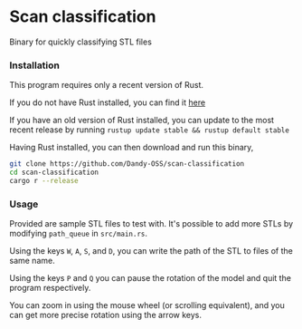 # Scan classification

Binary for quickly classifying STL files


### Installation

This program requires only a recent version of Rust.

If you do not have Rust installed, you can find it [here](https://www.rust-lang.org/tools/install)

If you have an old version of Rust installed, you can update to the most recent release by running `rustup update stable && rustup default stable`

Having Rust installed, you can then download and run this binary,

```bash
git clone https://github.com/Dandy-OSS/scan-classification
cd scan-classification
cargo r --release
```

### Usage
Provided are sample STL files to test with. It's possible to add more STLs by modifying `path_queue` in `src/main.rs`.

Using the keys `W`, `A`, `S`, and `D`, you can write the path of the STL to files of the same name. 

Using the keys `P` and `Q` you can pause the rotation of the model and quit the program respectively.

You can zoom in using the mouse wheel (or scrolling equivalent), and you can get more precise rotation using the arrow keys.